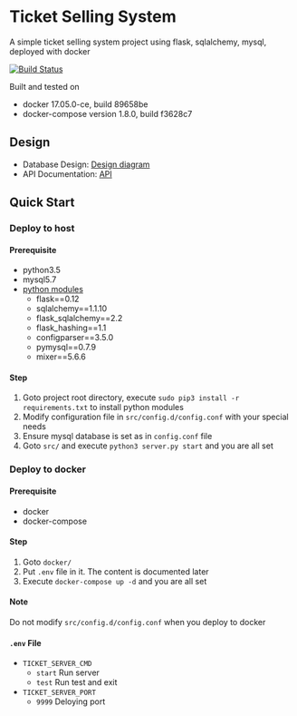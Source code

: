 # Ticket Selling System

A simple ticket selling system project using flask, sqlalchemy, mysql, deployed with docker

[![Build Status](https://travis-ci.org/tommyleo2/ticket-selling-system.svg?branch=master)](https://travis-ci.org/tommyleo2/ticket-selling-system)

Built and tested on 
- docker 17.05.0-ce, build 89658be
- docker-compose version 1.8.0, build f3628c7


## Design

- Database Design: [Design diagram](doc/database_design.md)
- API Documentation: [API](doc/API_doc.md) 

## Quick Start

### Deploy to host

#### Prerequisite

- python3.5
- mysql5.7
- [python modules](requirements.txt)
    - flask==0.12
    - sqlalchemy==1.1.10
    - flask_sqlalchemy==2.2
    - flask_hashing==1.1
    - configparser==3.5.0
    - pymysql==0.7.9
    - mixer==5.6.6
 
#### Step

1. Goto project root directory, execute `sudo pip3 install -r requirements.txt` to install python modules
2. Modify configuration file in `src/config.d/config.conf` with your special needs
3. Ensure mysql database is set as in `config.conf` file
4. Goto `src/` and execute `python3 server.py start` and you are all set
     
### Deploy to docker

#### Prerequisite

- docker
- docker-compose
   
#### Step

1. Goto `docker/`
2. Put `.env` file in it. The content is documented later
3. Execute `docker-compose up -d` and you are all set

#### Note

Do not modify `src/config.d/config.conf` when you deploy to docker

#### `.env` File

- `TICKET_SERVER_CMD`
    - `start`
      Run server
    - `test`
      Run test and exit
- `TICKET_SERVER_PORT`
    - `9999`
      Deloying port
